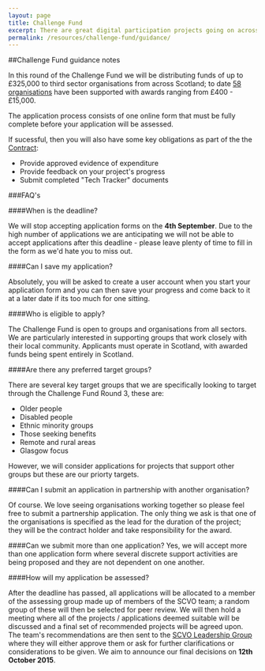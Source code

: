 ```yaml
---
layout: page
title: Challenge Fund
excerpt: There are great digital participation projects going on across Scotland. We want to support existing projects to do more, and encourage new projects to get started.
permalink: /resources/challenge-fund/guidance/
---
```

 
##Challenge Fund guidance notes
 
In this round of the Challenge Fund we will be distributing funds of up to £325,000 to third sector organisations from across Scotland; to date <a href="/projects">58 organisations</a> have been supported with awards ranging from £400 - £15,000.

The application process consists of one online form that must be fully complete before your application will be assessed.

If sucessful, then you will also have some key obligations as part of the the <a href="/files/Challenge-Fund-Contract.pdf">Contract</a>:
<ul>
	<li>Provide approved evidence of expenditure</li>
	<li>Provide feedback on your project's progress</li>
	<li>Submit completed "Tech Tracker" documents</li>
</ul>
 
###FAQ's

####When is the deadline?

We will stop accepting application forms on the **4th September**.  Due to the high number of applications we are anticipating we will not be able to accept applications after this deadline - please leave plenty of time to fill in the form as we'd hate you to miss out.

####Can I save my application?

Absolutely, you will be asked to create a user account when you start your application form and you can then save your progress and come back to it at a later date if its too much for one sitting.
 
####Who is eligible to apply?
  
The Challenge Fund is open to groups and organisations from all sectors. We are particularly interested in supporting groups that work closely with their local community. Applicants must operate in Scotland, with awarded funds being spent entirely in Scotland.  

####Are there any preferred target groups?

There are several key target groups that we are specifically looking to target through the Challenge Fund Round 3, these are:
<ul>
  <li>Older people</li>
  <li>Disabled people</li>
  <li>Ethnic minority groups</li>
  <li>Those seeking benefits</li>
  <li>Remote and rural areas</li>
  <li>Glasgow focus</li>	
</ul>

However, we will consider applications for projects that support other groups but these are our priorty targets.

####Can I submit an application in partnership with another organisation?

Of course.  We love seeing organisations working together so please feel free to submit a partnership application.  The only thing we ask is that one of the organisations is specified as the lead for the duration of the project; they will be the contract holder and take responsibility for the award.
  
####Can we submit more than one application?
Yes, we will accept more than one application form where several discrete support activities are being proposed and they are not dependent on one another.

####How will my application be assessed?

After the deadline has passed, all applications will be allocated to a member of the assessing group made up of members of the SCVO team; a random group of these will then be selected for peer review.  We will then hold a meeting where all of the projects / applications deemed suitable will be discussed and a final set of recommended projects will be agreed upon.  The team's recommendations are then sent to the [SCVO Leadership Group](http://digital.scvo.org.uk/about/board/) where they will either approve them or ask for further clarifications or considerations to be given.  We aim to announce our final decisions on **12th October 2015**.
